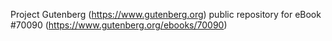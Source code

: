 Project Gutenberg (https://www.gutenberg.org) public repository for
eBook #70090 (https://www.gutenberg.org/ebooks/70090)
